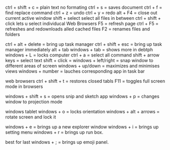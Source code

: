 ctrl + shift + c = plain text no formating
ctrl + s = saves document
ctrl + f = find replace command
ctrl + z = undo
ctrl + y = redo
alt + F4 = close out current active window
shift + select select all files in between
ctrl + shift + click lets u select individucal
Web Browsers
F5 = refresh page
ctrl + F5 = refreshes and redownloads alled cached files
F2 = renames files and folders

ctrl + alt + delete = bring up task manager
ctrl + shift + esc = bring up task manager immediately
alt + tab
windows + tab = shows more in debtph
windows + L = locks computer
ctrl + a = select all command
shift + arrow keys = select text
shift + click =
windows + left/right = snap window to different areas of screen
windows + up/down = maximizes and minimises views
windows + number = lauches corresponding app in task bar

web browsers
ctrl + shift + t = restores closed tabls
F11 = toggles full screen mode in browsers

windows + shift + s = opens snip and sketch app
windows + p = changes window to projection mode

windows tablet
windows + o = locks orientation
windows + alt + arrows = rotate screen and lock it

windows + e = brings up a new explorer window
windows + i = brings up setting menu
windows + r = brings up run box.

best for last
windows + ; = brings up emoji panel.